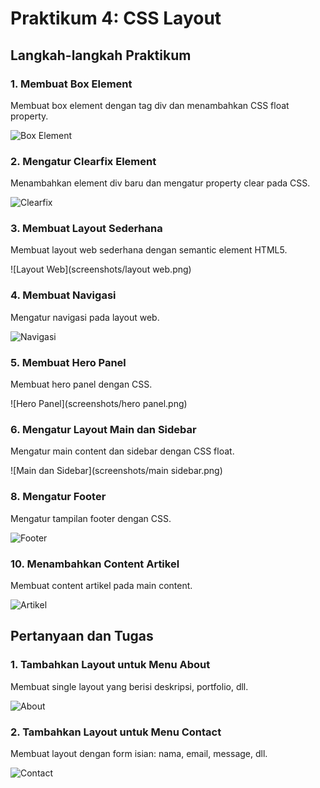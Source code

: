 # Praktikum 4: CSS Layout

## Langkah-langkah Praktikum

### 1. Membuat Box Element
Membuat box element dengan tag div dan menambahkan CSS float property.

![Box Element](screenshots/element.png)

### 2. Mengatur Clearfix Element
Menambahkan element div baru dan mengatur property clear pada CSS.

![Clearfix](screenshots/clearfix.png)

### 3. Membuat Layout Sederhana
Membuat layout web sederhana dengan semantic element HTML5.

![Layout Web](screenshots/layout web.png)

### 4. Membuat Navigasi
Mengatur navigasi pada layout web.

![Navigasi](screenshots/navigasi.png)

### 5. Membuat Hero Panel
Membuat hero panel dengan CSS.

![Hero Panel](screenshots/hero panel.png)

### 6. Mengatur Layout Main dan Sidebar
Mengatur main content dan sidebar dengan CSS float.

![Main dan Sidebar](screenshots/main sidebar.png)


### 8. Mengatur Footer
Mengatur tampilan footer dengan CSS.

![Footer](screenshots/footer.png)


### 10. Menambahkan Content Artikel
Membuat content artikel pada main content.

![Artikel](screenshots/artikel.png)

## Pertanyaan dan Tugas

### 1. Tambahkan Layout untuk Menu About
Membuat single layout yang berisi deskripsi, portfolio, dll.

![About](screenshots/about.png)

### 2. Tambahkan Layout untuk Menu Contact
Membuat layout dengan form isian: nama, email, message, dll.

![Contact](screenshots/contact.png)
